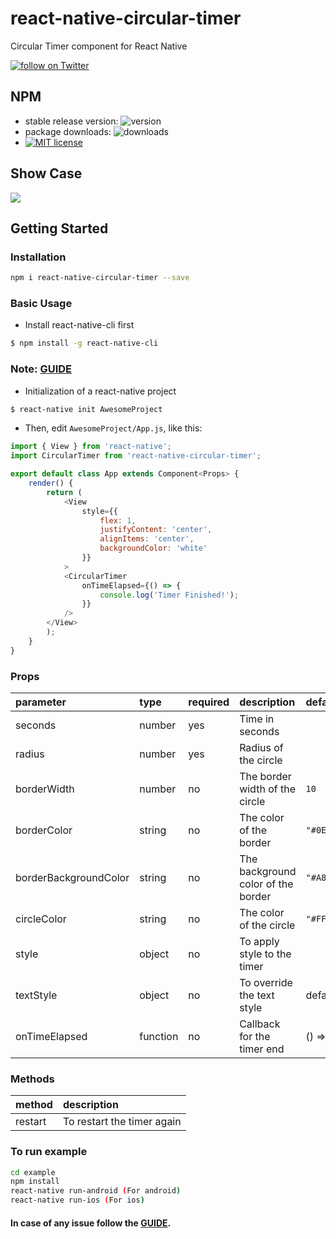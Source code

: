 # react-native-circular-timer
Circular Timer component for React Native

<a href="https://twitter.com/intent/follow?screen_name=meharbhutta">
    <img 
        src="https://img.shields.io/twitter/follow/meharbhutta.svg?style=social&logo=twitter"
        alt="follow on Twitter"
    >
</a>

## NPM

- stable release version: ![version](https://img.shields.io/badge/version-0.1.0-blue.svg?cacheSeconds=2592000)
- package downloads: ![downloads](https://img.shields.io/badge/downloads-22%2Fweek-brightgreen.svg?cacheSeconds=2592000)
- [![MIT license](http://img.shields.io/badge/license-MIT-brightgreen.svg)](http://opensource.org/licenses/MIT)

## Show Case
![](https://raw.githubusercontent.com/meharbhutta/react-native-circular-timer/master/example/react-native-circular-timer.gif) 

## Getting Started

### Installation

```bash
npm i react-native-circular-timer --save
```

### Basic Usage

- Install react-native-cli first

```bash
$ npm install -g react-native-cli
```

### Note: [GUIDE](https://facebook.github.io/react-native/docs/getting-started)

- Initialization of a react-native project

```bash
$ react-native init AwesomeProject
```

- Then, edit `AwesomeProject/App.js`, like this:

```javascript
import { View } from 'react-native';
import CircularTimer from 'react-native-circular-timer';

export default class App extends Component<Props> {
    render() {
        return (
            <View 
                style={{
                    flex: 1,
                    justifyContent: 'center',
                    alignItems: 'center',
                    backgroundColor: 'white'
                }}
            >
            <CircularTimer
                onTimeElapsed={() => {
                    console.log('Timer Finished!');
                }}
            />
        </View>
        );
    }
}
```

### Props

| parameter | type  | required | description | default |
| :--------------------- | :------------------------------------------------------------------------------------- | :------- | :----------------------------------------------------------------------------------------------------------------------------------------------------------------------------------------------------------------------------------- | :-------------------------------------------------------- |
| seconds | number | yes |  Time in seconds  |  |
| radius | number | yes | Radius of the circle |  |
| borderWidth | number | no | The border width of the circle | `10` |
| borderColor | string | no | The color of the border | `"#0E3657"` |
| borderBackgroundColor | string | no | The background color of the border | `"#A8C3BC"` |
| circleColor | string | no | The color of the circle | `"#FFF"` |
| style | object | no | To apply style to the timer |
| textStyle | object  | no | To override the text style | default |
| onTimeElapsed | function | no | Callback for the timer end | () => {} |

### Methods

| method | description |
| :------------------------ | :----------------------------------------------- |
| restart | To restart the timer again |

### To run example

```bash
cd example
npm install
react-native run-android (For android)
react-native run-ios (For ios)
```

#### In case of any issue follow the [GUIDE](https://facebook.github.io/react-native/docs/getting-started).
